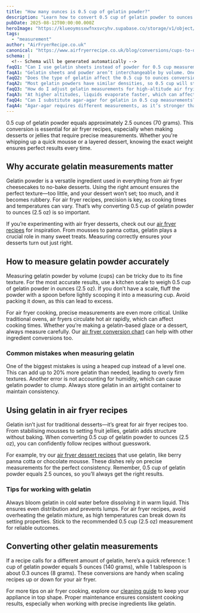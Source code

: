 ```yaml
---
title: "How many ounces is 0.5 cup of gelatin powder?"
description: "Learn how to convert 0.5 cup of gelatin powder to ounces in seconds. Perfect for air fryer recipes and precise measurements every time."
pubDate: 2025-08-12T00:00:00.000Z
heroImage: "https://klueoymssxwfnxsvcyhv.supabase.co/storage/v1/object/public/Shmucket/how-many-ounces-is-0-5-cup-gelatin-powder.webp"
tags:
  - "measurement"
author: "AirFryerRecipe.co.uk"
canonical: "https://www.airfryerrecipe.co.uk/blog/conversions/cups-to-ounces/how-many-ounces-is-0-5-cup-gelatin-powder"
schema: |
  <!-- Schema will be generated automatically -->
faqQ1: "Can I use gelatin sheets instead of powder for 0.5 cup measurements?"
faqA1: "Gelatin sheets and powder aren’t interchangeable by volume. One 0.5 cup of gelatin powder (2.5 oz) equals roughly 8-10 gelatin sheets, depending on their strength. Always check the packaging for exact conversions, as sheet sizes vary by brand."
faqQ2: "Does the type of gelatin affect the 0.5 cup to ounces conversion?"
faqA2: "Most gelatin powders have similar densities, so 0.5 cup will still weigh around 2.5 ounces. However, flavoured or sweetened gelatin might vary slightly. For precision, weigh it or check the product label for specific weight guidelines."
faqQ3: "How do I adjust gelatin measurements for high-altitude air frying?"
faqA3: "At higher altitudes, liquids evaporate faster, which can affect gelatin setting. You may need slightly more gelatin (about 10% extra) for 0.5 cup measurements. Test small batches first to ensure the right consistency in your air fryer recipes."
faqQ4: "Can I substitute agar-agar for gelatin in 0.5 cup measurements?"
faqA4: "Agar-agar requires different measurements, as it’s stronger than gelatin. For 0.5 cup of gelatin powder (2.5 oz), use about 1 tablespoon of agar-agar powder. Always follow a trusted conversion chart, as agar-agar sets differently in air fryer recipes."
---
```

<p>0.5 cup of gelatin powder equals approximately 2.5 ounces (70 grams). This conversion is essential for air fryer recipes, especially when making desserts or jellies that require precise measurements. Whether you're whipping up a quick mousse or a layered dessert, knowing the exact weight ensures perfect results every time.</p>

<h2>Why accurate gelatin measurements matter</h2>
<p>Gelatin powder is a versatile ingredient used in everything from air fryer cheesecakes to no-bake desserts. Using the right amount ensures the perfect texture—too little, and your dessert won’t set; too much, and it becomes rubbery. For air fryer recipes, precision is key, as cooking times and temperatures can vary. That’s why converting 0.5 cup of gelatin powder to ounces (2.5 oz) is so important.</p>
<p>If you’re experimenting with air fryer desserts, check out our <a href=https://www.airfryerrecipe.co.uk/recipes>air fryer recipes</a> for inspiration. From mousses to panna cottas, gelatin plays a crucial role in many sweet treats. Measuring correctly ensures your desserts turn out just right.</p>

<h2>How to measure gelatin powder accurately</h2>
<p>Measuring gelatin powder by volume (cups) can be tricky due to its fine texture. For the most accurate results, use a kitchen scale to weigh 0.5 cup of gelatin powder in ounces (2.5 oz). If you don’t have a scale, fluff the powder with a spoon before lightly scooping it into a measuring cup. Avoid packing it down, as this can lead to excess.</p>
<p>For air fryer cooking, precise measurements are even more critical. Unlike traditional ovens, air fryers circulate hot air rapidly, which can affect cooking times. Whether you’re making a gelatin-based glaze or a dessert, always measure carefully. Our <a href=https://www.airfryerrecipe.co.uk/air-fryer-conversion-chart>air fryer conversion chart</a> can help with other ingredient conversions too.</p>

<h3>Common mistakes when measuring gelatin</h3>
<p>One of the biggest mistakes is using a heaped cup instead of a level one. This can add up to 20% more gelatin than needed, leading to overly firm textures. Another error is not accounting for humidity, which can cause gelatin powder to clump. Always store gelatin in an airtight container to maintain consistency.</p>

<h2>Using gelatin in air fryer recipes</h2>
<p>Gelatin isn’t just for traditional desserts—it’s great for air fryer recipes too. From stabilising mousses to setting fruit jellies, gelatin adds structure without baking. When converting 0.5 cup of gelatin powder to ounces (2.5 oz), you can confidently follow recipes without guesswork.</p>
<p>For example, try our <a href=https://www.airfryerrecipe.co.uk/recipe-category/dessert>air fryer dessert recipes</a> that use gelatin, like berry panna cotta or chocolate mousse. These dishes rely on precise measurements for the perfect consistency. Remember, 0.5 cup of gelatin powder equals 2.5 ounces, so you’ll always get the right results.</p>

<h3>Tips for working with gelatin</h3>
<p>Always bloom gelatin in cold water before dissolving it in warm liquid. This ensures even distribution and prevents lumps. For air fryer recipes, avoid overheating the gelatin mixture, as high temperatures can break down its setting properties. Stick to the recommended 0.5 cup (2.5 oz) measurement for reliable outcomes.</p>

<h2>Converting other gelatin measurements</h2>
<p>If a recipe calls for a different amount of gelatin, here’s a quick reference: 1 cup of gelatin powder equals 5 ounces (140 grams), while 1 tablespoon is about 0.3 ounces (8 grams). These conversions are handy when scaling recipes up or down for your air fryer.</p>
<p>For more tips on air fryer cooking, explore our <a href=https://www.airfryerrecipe.co.uk/air-fryer-cleaner>cleaning guide</a> to keep your appliance in top shape. Proper maintenance ensures consistent cooking results, especially when working with precise ingredients like gelatin.</p>

